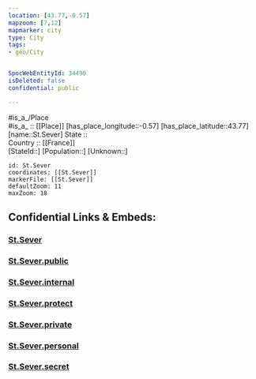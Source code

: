 ```yaml
---
location: [43.77,-0.57] 
mapzoom: [7,12] 
mapmarker: city 
type: City
tags:
- geo/City


SpocWebEntityId: 34490
isDeleted: false
confidential: public

---
```

#is_a_/Place  
#is_a_ :: [[Place]] 
[has_place_longitude::-0.57] 
[has_place_latitude::43.77] 
[name::St.Sever] 
State ::  
Country :: [[France]]  
[StateId::] 
[Population::] 
[Unknown::] 


```leaflet
id: St.Sever
coordinates: [[St.Sever]] 
markerFile: [[St.Sever]] 
defaultZoom: 11 
maxZoom: 18
```


## Confidential Links & Embeds: 

### [St.Sever](/_Standards/Earth/Continent/Europe/Europe~West/France/regions~France/Nouvelle-Aquitaine/departments~Aquitaine/Landes/communes~Landes/Mont-de-Marsan/cities~Mont-de-Marsan/St.Sever.md) 

### [St.Sever.public](/_public/Earth/Continent/Europe/Europe~West/France/regions~France/Nouvelle-Aquitaine/departments~Aquitaine/Landes/communes~Landes/Mont-de-Marsan/cities~Mont-de-Marsan/St.Sever.public.md) 

### [St.Sever.internal](/_internal/Earth/Continent/Europe/Europe~West/France/regions~France/Nouvelle-Aquitaine/departments~Aquitaine/Landes/communes~Landes/Mont-de-Marsan/cities~Mont-de-Marsan/St.Sever.internal.md) 

### [St.Sever.protect](/_protect/Earth/Continent/Europe/Europe~West/France/regions~France/Nouvelle-Aquitaine/departments~Aquitaine/Landes/communes~Landes/Mont-de-Marsan/cities~Mont-de-Marsan/St.Sever.protect.md) 

### [St.Sever.private](/_private/Earth/Continent/Europe/Europe~West/France/regions~France/Nouvelle-Aquitaine/departments~Aquitaine/Landes/communes~Landes/Mont-de-Marsan/cities~Mont-de-Marsan/St.Sever.private.md) 

### [St.Sever.personal](/_personal/Earth/Continent/Europe/Europe~West/France/regions~France/Nouvelle-Aquitaine/departments~Aquitaine/Landes/communes~Landes/Mont-de-Marsan/cities~Mont-de-Marsan/St.Sever.personal.md) 

### [St.Sever.secret](/_secret/Earth/Continent/Europe/Europe~West/France/regions~France/Nouvelle-Aquitaine/departments~Aquitaine/Landes/communes~Landes/Mont-de-Marsan/cities~Mont-de-Marsan/St.Sever.secret.md)

